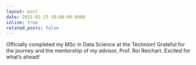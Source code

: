 ```yaml
---
layout: post
date: 2025-02-25 10:00:00-0400
inline: true
related_posts: false
---
```


Officially completed my MSc in Data Science at the Technion! Grateful for the journey and the mentorship of my advisor, Prof. Roi Reichart. Excited for what’s ahead!




